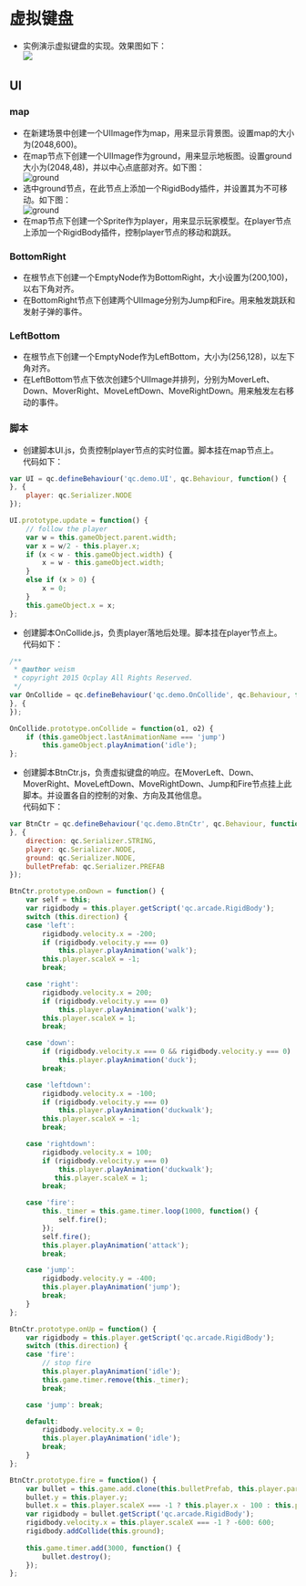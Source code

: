# 虚拟键盘

* 实例演示虚拟键盘的实现。效果图如下：<br>
![](images\UI.gif)

## UI

### map

* 在新建场景中创建一个UIImage作为map，用来显示背景图。设置map的大小为(2048,600)。
* 在map节点下创建一个UIImage作为ground，用来显示地板图。设置ground大小为(2048,48)，并以中心点底部对齐。如下图：<br>
![ground](images\ground.png)
* 选中ground节点，在此节点上添加一个RigidBody插件，并设置其为不可移动。如下图：<br>
![ground](images\rigidBody.png)
* 在map节点下创建一个Sprite作为player，用来显示玩家模型。在player节点上添加一个RigidBody插件，控制player节点的移动和跳跃。

### BottomRight

* 在根节点下创建一个EmptyNode作为BottomRight，大小设置为(200,100)，以右下角对齐。
* 在BottomRight节点下创建两个UIImage分别为Jump和Fire。用来触发跳跃和发射子弹的事件。

### LeftBottom

* 在根节点下创建一个EmptyNode作为LeftBottom，大小为(256,128)，以左下角对齐。
* 在LeftBottom节点下依次创建5个UIImage并排列，分别为MoverLeft、Down、MoverRight、MoveLeftDown、MoveRightDown。用来触发左右移动的事件。

### 脚本

* 创建脚本UI.js，负责控制player节点的实时位置。脚本挂在map节点上。<br>
代码如下：<br>

```javascript
var UI = qc.defineBehaviour('qc.demo.UI', qc.Behaviour, function() {
}, {
    player: qc.Serializer.NODE
});

UI.prototype.update = function() {
    // follow the player
    var w = this.gameObject.parent.width;
    var x = w/2 - this.player.x;
    if (x < w - this.gameObject.width) {
        x = w - this.gameObject.width;
    }
    else if (x > 0) {
        x = 0;
    }
    this.gameObject.x = x;
};
```

* 创建脚本OnCollide.js，负责player落地后处理。脚本挂在player节点上。<br>
代码如下：<br>

```javascript
/**
 * @author weism
 * copyright 2015 Qcplay All Rights Reserved.
 */
var OnCollide = qc.defineBehaviour('qc.demo.OnCollide', qc.Behaviour, function() {
}, {
});

OnCollide.prototype.onCollide = function(o1, o2) {
    if (this.gameObject.lastAnimationName === 'jump')
        this.gameObject.playAnimation('idle');
};
```

* 创建脚本BtnCtr.js，负责虚拟键盘的响应。在MoverLeft、Down、MoverRight、MoveLeftDown、MoveRightDown、Jump和Fire节点挂上此脚本。并设置各自的控制的对象、方向及其他信息。<br>
代码如下：<br>

```javascript
var BtnCtr = qc.defineBehaviour('qc.demo.BtnCtr', qc.Behaviour, function() {
}, {
	direction: qc.Serializer.STRING,
	player: qc.Serializer.NODE,
    ground: qc.Serializer.NODE,
    bulletPrefab: qc.Serializer.PREFAB
});

BtnCtr.prototype.onDown = function() {
	var self = this;
    var rigidbody = this.player.getScript('qc.arcade.RigidBody');
    switch (this.direction) {
    case 'left':
    	rigidbody.velocity.x = -200;
    	if (rigidbody.velocity.y === 0)
    		this.player.playAnimation('walk');
    	this.player.scaleX = -1;
    	break;	

    case 'right':	
    	rigidbody.velocity.x = 200;
    	if (rigidbody.velocity.y === 0)
    		this.player.playAnimation('walk');
    	this.player.scaleX = 1;
    	break;

    case 'down':
    	if (rigidbody.velocity.x === 0 && rigidbody.velocity.y === 0)
    		this.player.playAnimation('duck');
    	break;	

    case 'leftdown':	
        rigidbody.velocity.x = -100;
        if (rigidbody.velocity.y === 0)
            this.player.playAnimation('duckwalk');
    	this.player.scaleX = -1;
    	break;	

    case 'rightdown':	
        rigidbody.velocity.x = 100;
        if (rigidbody.velocity.y === 0)
            this.player.playAnimation('duckwalk');
           this.player.scaleX = 1;
    	break;	

    case 'fire':
    	this._timer = this.game.timer.loop(1000, function() {
    		self.fire();
    	});	
    	self.fire();
    	this.player.playAnimation('attack');
    	break;

    case 'jump':
    	rigidbody.velocity.y = -400;
    	this.player.playAnimation('jump');
    	break;	
    }
};

BtnCtr.prototype.onUp = function() {
	var rigidbody = this.player.getScript('qc.arcade.RigidBody');
    switch (this.direction) {
    case 'fire':
    	// stop fire
    	this.player.playAnimation('idle');
    	this.game.timer.remove(this._timer);
    	break;	

    case 'jump': break;	

    default:
    	rigidbody.velocity.x = 0;
    	this.player.playAnimation('idle');
    	break;	
    }
};

BtnCtr.prototype.fire = function() {
	var bullet = this.game.add.clone(this.bulletPrefab, this.player.parent);
    bullet.y = this.player.y;
    bullet.x = this.player.scaleX === -1 ? this.player.x - 100 : this.player.x + 100;
    var rigidbody = bullet.getScript('qc.arcade.RigidBody');
    rigidbody.velocity.x = this.player.scaleX === -1 ? -600: 600;
    rigidbody.addCollide(this.ground);
    
    this.game.timer.add(3000, function() {
        bullet.destroy();
    });
};
```